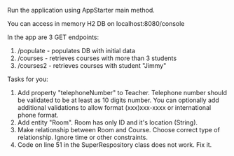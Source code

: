 Run the application using AppStarter main method.

You can access in memory H2 DB on localhost:8080/console

In the app are 3 GET endpoints:
1. /populate - populates DB with initial data
2. /courses - retrieves courses with more than 3 students
3. /courses2 - retrieves courses with student "Jimmy"

Tasks for you:
1. Add property "telephoneNumber" to Teacher. Telephone number should be validated to be at least as 10 digits number. 
You can optionally add additional validations to allow format (xxx)xxx-xxxx or international phone format.
2. Add entity "Room". Room has only ID and it's location (String).
3. Make relationship between Room and Course. Choose correct type of relationship. Ignore time or other constraints. 
2. Code on line 51 in the SuperRespository class does not work. Fix it. 
